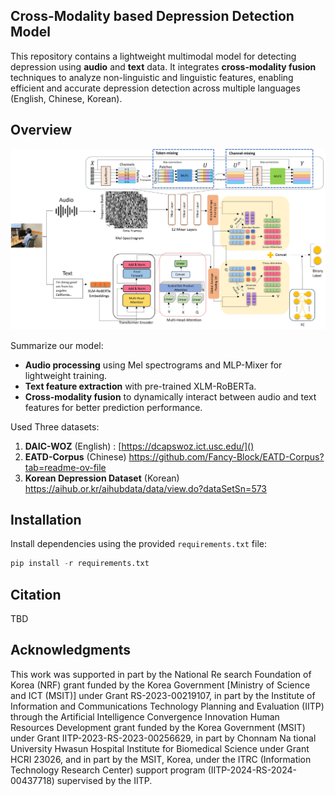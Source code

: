 ##  Cross-Modality based Depression Detection Model 

This repository contains a lightweight multimodal model for detecting depression using **audio** and **text** data. It integrates **cross-modality fusion** techniques to analyze non-linguistic and linguistic features, enabling efficient and accurate depression detection across multiple languages (English, Chinese, Korean).



##  Overview

![](fig1.jpg)



Summarize our model:

- **Audio processing** using Mel spectrograms and MLP-Mixer for lightweight training. 
- **Text feature extraction** with pre-trained XLM-RoBERTa. 
- **Cross-modality fusion** to dynamically interact between audio and text features for better prediction performance.

Used Three datasets:

1. **DAIC-WOZ** (English) : [https://dcapswoz.ict.usc.edu/]()
2. **EATD-Corpus** (Chinese) https://github.com/Fancy-Block/EATD-Corpus?tab=readme-ov-file
3. **Korean Depression Dataset** (Korean) https://aihub.or.kr/aihubdata/data/view.do?dataSetSn=573



## Installation

Install dependencies using the provided `requirements.txt` file: 

```python
pip install -r requirements.txt
```



## Citation

TBD



## Acknowledgments

This work was supported in part by the National Re search Foundation of Korea (NRF) grant funded by the Korea Government [Ministry of Science and ICT (MSIT)] under Grant RS-2023-00219107, in part by the Institute of Information and Communications Technology Planning and Evaluation (IITP) through the Artificial Intelligence Convergence Innovation Human Resources Development grant funded by the Korea Government (MSIT) under Grant IITP-2023-RS-2023-00256629, in part by Chonnam Na tional University Hwasun Hospital Institute for Biomedical Science under Grant HCRI 23026, and in part by the MSIT, Korea, under the ITRC (Information Technology Research Center) support program (IITP-2024-RS-2024-00437718) supervised by the IITP.


